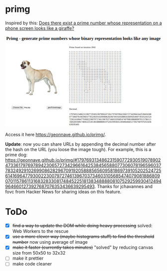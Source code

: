 # primg

Inspired by this: [Does there exist a prime number whose representation on a phone screen looks like a giraffe?](https://www.reddit.com/r/math/comments/7qpfls/does_there_exist_a_prime_number_whose/?st=jcwjmz50&sh=1dfbb1b2)

![screenshot](screenshot1.png "Screenshot")

Access it here https://geonnave.github.io/primg/.

**Update**: now you can share URLs by appending the decimal number after the hash on the URL (you loose the image tough). For example, this is a prime dog: https://geonnave.github.io/primg/#179769313486231590772930519078902473361797697894230657273429661642538456588077306078196596037783249291026990862829670919205888565609581869739105202524725614169647793002230079727461396703734603105685474079081886809070115786113168328330817484522518138348888081075292599304124949646601273927687076353436639295493. Thanks for jchavannes and fovc from Hacker News for sharing ideas on this feature.

# ToDo

- [x] ~~find a way to update the DOM while doing heavy processing~~ solved: Web Workers to the rescue
- [x] ~~use a more clever way (maybe histograms stuff) to find the threshold number~~ now using average of image
- [x] ~~make it faster (currently takes minutes)~~ "solved" by reducing canvas size from 50x50 to 32x32
- [ ] make it prettier
- [ ] make code cleaner
